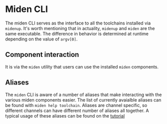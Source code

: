# Miden CLI

The miden CLI serves as the interface to all the toolchains installed via `midenup`.
It's worth mentioning that in actuality, `midenup` and `miden` are the same executable. The difference in behavior is determined at runtime depending on the value of `argv[0]`.

## Component interaction
It is via the `miden` utility that users can use the installed `miden` components.

## Aliases
The `miden` CLI is aware of a number of aliases that make interacting with the various miden components easier. The list of currently avaialble aliases can be found with `miden help toolchain`.
Aliases are channel specific, so different channels can have different number of aliases all together. A typical usage of these aliases can be found on the [tutorial](../getting-started/tutorial.md)




